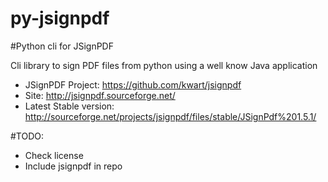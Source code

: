 py-jsignpdf
===========

#Python cli for JSignPDF

Cli library to sign PDF files from python using a well know Java application

* JSignPDF Project: https://github.com/kwart/jsignpdf
* Site: http://jsignpdf.sourceforge.net/
* Latest Stable version: http://sourceforge.net/projects/jsignpdf/files/stable/JSignPdf%201.5.1/

#TODO:

* Check license
* Include jsignpdf in repo

 

